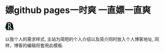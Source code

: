 # 嫖github pages一时爽 一直嫖一直爽

![](/assets/rushiera.png)

以我个人的需求样式,
主站为简短的个人介绍以及简介同时放入个人博客地址,
同样，博客的编辑将套用此模板.
